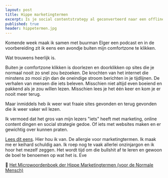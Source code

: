 ```yaml
---
layout: post
title: Hippe marketingtermen
excerpt: Is je social contentstrategy al geconverteerd naar een offline branded experience? 
published: true
header: hippetermen.jpg
---
```


Komende week maak ik samen met buurman Elger een podcast en in de voorbereiding zit ik eens een avondje buiten mijn comfortzone te klikken.

Wat trouwens heerlijk is.

Buiten je comfortzone klikken is doorlezen en doorklikken op sites die je normaal nooit zo snel zou bezoeken. De krochten van het internet die minstens zo mooi zijn dan de oneindige stroom berichten in je tijdlijnen. De verhalen van mensen die iets beleven. Misschien niet altijd even boeiend en pakkend als je zou wíllen lezen. Misschien lees je het één keer en kom je er nooit meer terug.

Maar inmiddels heb ik weer wat fraaie sites gevonden en terug gevonden die ik weer vaker wil lezen. 

Ik vermoed dat het gros van mijn lezers "iets" heeft met marketing, online content dingen en social strategie gedoe. Of iets met websites maken en er gewichtig over kunnen praten. 

[Lees dit eens][1]. Hier hou ik van. De allergie voor marketingtermen. Ik maak me er keihard schuldig aan. Ik roep nog te vaak allerlei onzinjargon en ik hoor het mezelf zeggen. Het wordt tijd om die bullshit af te leren en gewoon de boel te benoemen op wat het is. Eve

📖 [Het Microwoordenboek der Hippe Marketingtermen (voor de Normale Mensch)][2]

[1]:	https://www.starfishcopy.nl/microwoordenboek-hippe-marketingtermen/
[2]:	https://www.starfishcopy.nl/microwoordenboek-hippe-marketingtermen/